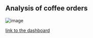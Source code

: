 ## Analysis of coffee orders

![image](https://github.com/user-attachments/assets/18c9def8-b841-42a3-ae24-30e670bc3ccb)

<a href="https://1drv.ms/x/c/2e6d94e1dfc3d971/EZ--k40oZwRGpsc9XuWtTMwBslE9ZF9qklDYw1gNIfUwgQ?e=2d2OZQ"> link to the dashboard </a>
